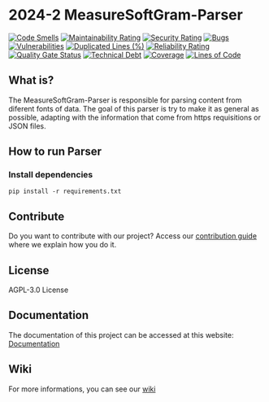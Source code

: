 # 2024-2 MeasureSoftGram-Parser

[![Code Smells](https://sonarcloud.io/api/project_badges/measure?project=fga-eps-mds_2023-1-MeasureSoftGram-Parser&metric=code_smells)](https://sonarcloud.io/summary/new_code?id=fga-eps-mds_2023-1-MeasureSoftGram-Parser)
[![Maintainability Rating](https://sonarcloud.io/api/project_badges/measure?project=fga-eps-mds_2023-1-MeasureSoftGram-Parser&metric=sqale_rating)](https://sonarcloud.io/summary/new_code?id=fga-eps-mds_2023-1-MeasureSoftGram-Parser)
[![Security Rating](https://sonarcloud.io/api/project_badges/measure?project=fga-eps-mds_2023-1-MeasureSoftGram-Parser&metric=security_rating)](https://sonarcloud.io/summary/new_code?id=fga-eps-mds_2023-1-MeasureSoftGram-Parser)
[![Bugs](https://sonarcloud.io/api/project_badges/measure?project=fga-eps-mds_2023-1-MeasureSoftGram-Parser&metric=bugs)](https://sonarcloud.io/summary/new_code?id=fga-eps-mds_2023-1-MeasureSoftGram-Parser)
[![Vulnerabilities](https://sonarcloud.io/api/project_badges/measure?project=fga-eps-mds_2023-1-MeasureSoftGram-Parser&metric=vulnerabilities)](https://sonarcloud.io/summary/new_code?id=fga-eps-mds_2023-1-MeasureSoftGram-Parser)
[![Duplicated Lines (%)](https://sonarcloud.io/api/project_badges/measure?project=fga-eps-mds_2023-1-MeasureSoftGram-Parser&metric=duplicated_lines_density)](https://sonarcloud.io/summary/new_code?id=fga-eps-mds_2023-1-MeasureSoftGram-Parser)
[![Reliability Rating](https://sonarcloud.io/api/project_badges/measure?project=fga-eps-mds_2023-1-MeasureSoftGram-Parser&metric=reliability_rating)](https://sonarcloud.io/summary/new_code?id=fga-eps-mds_2023-1-MeasureSoftGram-Parser)
[![Quality Gate Status](https://sonarcloud.io/api/project_badges/measure?project=fga-eps-mds_2023-1-MeasureSoftGram-Parser&metric=alert_status)](https://sonarcloud.io/summary/new_code?id=fga-eps-mds_2023-1-MeasureSoftGram-Parser)
[![Technical Debt](https://sonarcloud.io/api/project_badges/measure?project=fga-eps-mds_2023-1-MeasureSoftGram-Parser&metric=sqale_index)](https://sonarcloud.io/summary/new_code?id=fga-eps-mds_2023-1-MeasureSoftGram-Parser)
[![Coverage](https://sonarcloud.io/api/project_badges/measure?project=fga-eps-mds_2023-1-MeasureSoftGram-Parser&metric=coverage)](https://sonarcloud.io/summary/new_code?id=fga-eps-mds_2023-1-MeasureSoftGram-Parser)
[![Lines of Code](https://sonarcloud.io/api/project_badges/measure?project=fga-eps-mds_2023-1-MeasureSoftGram-Parser&metric=ncloc)](https://sonarcloud.io/summary/new_code?id=fga-eps-mds_2023-1-MeasureSoftGram-Parser)

## What is?

The MeasureSoftGram-Parser is responsible for parsing content from diferent fonts of data. The goal of this parser is try to make it as general as possible, adapting with the information that come from https requisitions or JSON files.

## How to run Parser

### Install dependencies

    pip install -r requirements.txt

## Contribute

Do you want to contribute with our project? Access our [contribution guide](https://fga-eps-mds.github.io/2023-1-MeasureSoftGram-Doc/guia_contribuicao/como_contribuir/) where we explain how you do it.

## License

AGPL-3.0 License

## Documentation

The documentation of this project can be accessed at this website: [Documentation](https://github.com/fga-eps-mds/2021-2-MeasureSoftGram-Doc)

## Wiki

For more informations, you can see our [wiki](https://fga-eps-mds.github.io/2023-1-MeasureSoftGram-Doc/)
